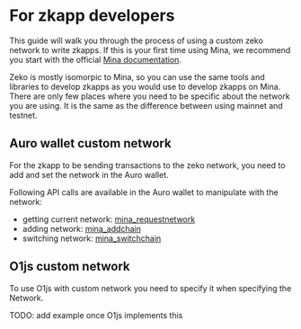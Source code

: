 # For zkapp developers

This guide will walk you through the process of using a custom zeko network to write zkapps. If this is your first time using Mina, we recommend you start with the official [Mina documentation](https://docs.minaprotocol.com/).

Zeko is mostly isomorpic to Mina, so you can use the same tools and libraries to develop zkapps as you would use to develop zkapps on Mina. There are only few places where you need to be specific about the network you are using. It is the same as the difference between using mainnet and testnet.

## Auro wallet custom network

For the zkapp to be sending transactions to the zeko network, you need to add and set the network in the Auro wallet.

Following API calls are available in the Auro wallet to manipulate with the network:

- getting current network: [mina_requestnetwork](https://docs.aurowallet.com/general/reference/api-reference/methods/mina_requestnetwork)
- adding network: [mina_addchain](https://docs.aurowallet.com/general/reference/api-reference/methods/mina_addchain)
- switching network: [mina_switchchain](https://docs.aurowallet.com/general/reference/api-reference/methods/mina_switchchain)

## O1js custom network

To use O1js with custom network you need to specify it when specifying the Network.

TODO: add example once O1js implements this
